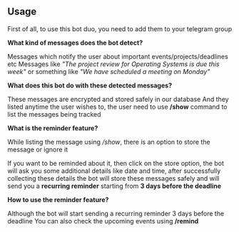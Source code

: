## Usage

First of all, to use this bot duo, you need to add them to your telegram group

**What kind of messages does the bot detect?**

Messages which notify the user about important events/projects/deadlines etc
Messages like *"The project review for Operating Systems is due this week"* 
or something like *"We have scheduled a meeting on Monday"*

**What does this bot do with these detected messages?**

These messages are encrypted and stored safely in our database
And they listed anytime the user wishes to, the user need to use **/show** 
command to list the messages being tracked

**What is the reminder feature?**

While listing the message using */show*, there is an option to store the message
or ignore it

If you want to be reminded about it, then click on the store option, the bot
will ask you some additional details like date and time, after successfully collecting 
these details the bot will store these messages safely and will send you a **recurring reminder** 
starting from **3 days before the deadline**

**How to use the reminder feature?**

Although the bot will start sending a recurring reminder 3 days before the deadline
You can also check the upcoming events using **/remind**
